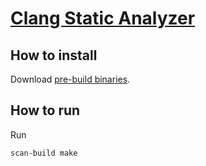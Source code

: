 # [Clang Static Analyzer](http://clang-analyzer.llvm.org/)

## How to install

Download [pre-build binaries](http://releases.llvm.org/download.html).

## How to run
Run
```
scan-build make
```

